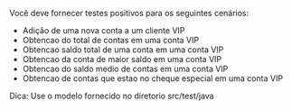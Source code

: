 Você deve fornecer testes positivos para os seguintes cenários:
  - Adição de uma nova conta a um cliente VIP
  - Obtencao do total de contas em uma conta VIP
  - Obtencao saldo total de uma conta em uma conta VIP
  - Obtencao da conta de maior saldo em uma conta VIP
  - Obtencao do saldo medio de contas em uma conta VIP
  - Obtencao de contas que estao no cheque especial em uma conta VIP
  
  Dica: Use o modelo fornecido no diretorio src/test/java
  